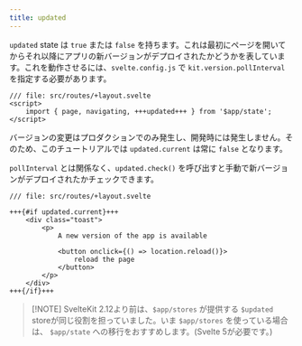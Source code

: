 ```yaml
---
title: updated
---
```


`updated` state は `true` または `false` を持ちます。これは最初にページを開いてからそれ以降にアプリの新バージョンがデプロイされたかどうかを表しています。これを動作させるには、`svelte.config.js` で `kit.version.pollInterval` を指定する必要があります。

```svelte
/// file: src/routes/+layout.svelte
<script>
	import { page, navigating, +++updated+++ } from '$app/state';
</script>
```

バージョンの変更はプロダクションでのみ発生し、開発時には発生しません。そのため、このチュートリアルでは `updated.current` は常に `false` となります。

`pollInterval` とは関係なく、`updated.check()` を呼び出すと手動で新バージョンがデプロイされたかチェックできます。

```svelte
/// file: src/routes/+layout.svelte

+++{#if updated.current}+++
	<div class="toast">
		<p>
			A new version of the app is available

			<button onclick={() => location.reload()}>
				reload the page
			</button>
		</p>
	</div>
+++{/if}+++
```

> [!NOTE] SvelteKit 2.12より前は、`$app/stores` が提供する `$updated` storeが同じ役割を担っていました。いま `$app/stores` を使っている場合は、 `$app/state` への移行をおすすめします。(Svelte 5が必要です。)
